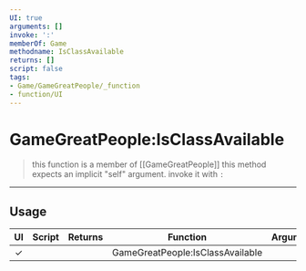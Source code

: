 ```yaml
---
UI: true
arguments: []
invoke: ':'
memberOf: Game
methodname: IsClassAvailable
returns: []
script: false
tags:
- Game/GameGreatPeople/_function
- function/UI
---
```

# GameGreatPeople:IsClassAvailable
> this function is a member of [[GameGreatPeople]]
> this method expects an implicit "self" argument. invoke it with `:`
-----
## Usage
|  UI | Script | Returns | Function | Arguments |
|:---:|:------:|-------:|:--------:|:---------|
|✓| ||GameGreatPeople:IsClassAvailable||
